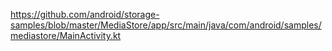 


https://github.com/android/storage-samples/blob/master/MediaStore/app/src/main/java/com/android/samples/mediastore/MainActivity.kt


<!--stackedit_data:
eyJoaXN0b3J5IjpbMTc2NDgwNDA5Ml19
-->